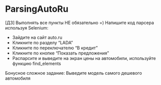 # ParsingAutoRu
[ДЗ]
Выполнять все пункты НЕ обязательно =)
Напишите код парсера используя Selenium: 
- Зайдите на сайт auto.ru
- Кликните по разделу “LADA”
- Кликните по переключателю “В кредит”
- Кликните по кнопке “Показать предложения”
- Распарсите и выведите на экран цены на автомобили, используйте функцию find_elements

Бонусное сложное задание:
Выведите модель самого дешевого автомобиля
